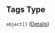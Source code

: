 ## Tags Type

`object[]` ([Details](pipeline-definition-definitions-trainingstep-properties-arguments-properties-tags-items.md))
